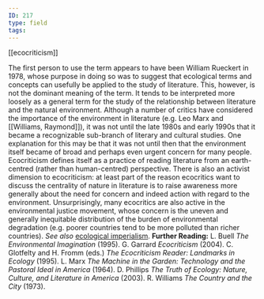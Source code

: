 ```yaml
---
ID: 217
type: field
tags: 
---
```


[[ecocriticism]]

 The first
person to use the term appears to have been William Rueckert in 1978,
whose purpose in doing so was to suggest that ecological terms and
concepts can usefully be applied to the study of literature. This,
however, is not the dominant meaning of the term. It tends to be
interpreted more loosely as a general term for the study of the
relationship between literature and the natural environment. Although a
number of critics have considered the importance of the environment in
literature (e.g. Leo Marx and [[Williams, Raymond]]), it was not
until the late 1980s and early 1990s that it became a recognizable
sub-branch of literary and cultural studies. One explanation for this
may be that it was not until then that the environment itself became of
broad and perhaps even urgent concern for many people. Ecocriticism
defines itself as a practice of reading literature from an earth-centred
(rather than human-centred) perspective. There is also an activist
dimension to ecocriticism: at least part of the reason ecocritics want
to discuss the centrality of nature in literature is to raise awareness
more generally about the need for concern and indeed action with regard
to the environment. Unsurprisingly, many ecocritics are also active in
the environmental justice movement, whose concern is the uneven and
generally inequitable distribution of the burden of environmental
degradation (e.g. poorer countries tend to be more polluted than richer
countries). *See also* [ecological
imperialism](#X4cbeb471d3e68b08e82058d1018d5d41209656c).
**Further Reading:** L. Buell *The Environmental Imagination* (1995).
G. Garrard *Ecocriticism* (2004).
C. Glotfelty and H. Fromm (eds.) *The Ecocriticism Reader: Landmarks in
Ecology* (1995).
L. Marx *The Machine in the Garden: Technology and the Pastoral Ideal in
America* (1964).
D. Phillips *The Truth of Ecology: Nature, Culture, and Literature in
America* (2003). R. Williams *The Country and the City* (1973).
